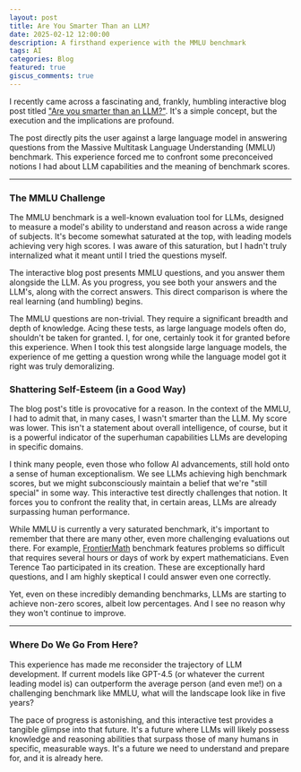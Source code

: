 ```yaml
---
layout: post
title: Are You Smarter Than an LLM?
date: 2025-02-12 12:00:00
description: A firsthand experience with the MMLU benchmark
tags: AI
categories: Blog
featured: true
giscus_comments: true
---
```


I recently came across a fascinating and, frankly, humbling interactive blog post titled ["Are you smarter than an LLM?"](https://d.erenrich.net/are-you-smarter-than-an-llm/index.html). It's a simple concept, but the execution and the implications are profound.

The post directly pits the user against a large language model in answering questions from the Massive Multitask Language Understanding (MMLU) benchmark. This experience forced me to confront some preconceived notions I had about LLM capabilities and the meaning of benchmark scores.

---

### The MMLU Challenge

The MMLU benchmark is a well-known evaluation tool for LLMs, designed to measure a model's ability to understand and reason across a wide range of subjects. It's become somewhat saturated at the top, with leading models achieving very high scores. I was aware of this saturation, but I hadn't truly internalized what it meant until I tried the questions myself.

The interactive blog post presents MMLU questions, and you answer them alongside the LLM. As you progress, you see both your answers and the LLM's, along with the correct answers. This direct comparison is where the real learning (and humbling) begins.

The MMLU questions are non-trivial. They require a significant breadth and depth of knowledge. Acing these tests, as large language models often do, shouldn't be taken for granted. I, for one, certainly took it for granted before this experience. When I took this test alongside large language models, the experience of me getting a question wrong while the language model got it right was truly demoralizing.

### Shattering Self-Esteem (in a Good Way)

The blog post's title is provocative for a reason. In the context of the MMLU, I had to admit that, in many cases, I wasn't smarter than the LLM. My score was lower. This isn't a statement about overall intelligence, of course, but it is a powerful indicator of the superhuman capabilities LLMs are developing in specific domains.

I think many people, even those who follow AI advancements, still hold onto a sense of human exceptionalism. We see LLMs achieving high benchmark scores, but we might subconsciously maintain a belief that we're "still special" in some way. This interactive test directly challenges that notion. It forces you to confront the reality that, in certain areas, LLMs are already surpassing human performance.

While MMLU is currently a very saturated benchmark, it's important to remember that there are many other, even more challenging evaluations out there. For example, [FrontierMath](https://epoch.ai/frontiermath) benchmark features problems so difficult that requires several hours or days of work by expert mathematicians. Even Terence Tao participated in its creation. These are exceptionally hard questions, and I am highly skeptical I could answer even one correctly.

Yet, even on these incredibly demanding benchmarks, LLMs are starting to achieve non-zero scores, albeit low percentages. And I see no reason why they won't continue to improve.

---

### Where Do We Go From Here?

This experience has made me reconsider the trajectory of LLM development. If current models like GPT-4.5 (or whatever the current leading model is) can outperform the average person (and even me!) on a challenging benchmark like MMLU, what will the landscape look like in five years?

The pace of progress is astonishing, and this interactive test provides a tangible glimpse into that future. It's a future where LLMs will likely possess knowledge and reasoning abilities that surpass those of many humans in specific, measurable ways. It's a future we need to understand and prepare for, and it is already here.